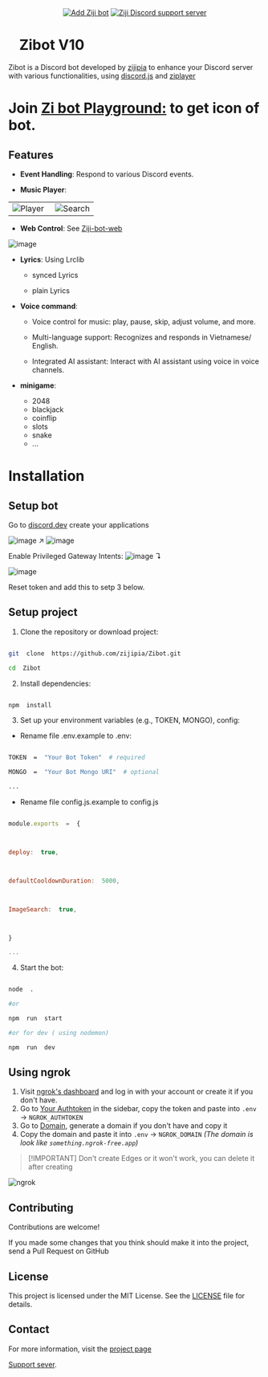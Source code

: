<div align="center">
<a  href="https://discord.com/oauth2/authorize?client_id=1005716197259612193"><img  src="https://img.shields.io/badge/ADD_Bot-Ziji_Bot?style=for-the-badge&label=Ziji%20Bot&color=%237289DA"  alt="Add Ziji bot"></a> <a  href="https://discord.gg/zaskhD7PTW"><img  src="https://img.shields.io/discord/1007597270704869387?style=for-the-badge&color=%237289DA"  alt="Ziji Discord support server"></a>
</div>

# [<img src="https://raw.githubusercontent.com/zijipia/zijipia/main/Assets/ZijiAvt.gif" width="15"/>](./) Zibot V10

Zibot is a Discord bot developed by [zijipia](https://github.com/zijipia) to enhance your Discord server with various
functionalities, using [discord.js](https://discord.js.org/) and [ziplayer](https://player.ziji.world)

# Join [Zi bot Playground:](https://discord.gg/32GkbyXtbA) to get icon of bot.

## Features

- **Event Handling**: Respond to various Discord events.

- **Music Player**:

<table>
<tr>
<td width="50%">
<img  alt="Player"  src="https://raw.githubusercontent.com/zijipia/zijipia/Ziji-Discord-Bot-Image/Assets/Player.png"  /></td>
<td width="50%">
<img  alt="Search"  src="https://github.com/zijipia/zijipia/blob/Ziji-Discord-Bot-Image/Assets/search.png"  />
</td>
</tr>
</table>

- **Web Control**: See [Ziji-bot-web](https://github.com/zijipia/Ziji-bot-web)

![image](https://github.com/user-attachments/assets/b2ee308e-2f46-4c20-86a6-c7f95108a86b)

- **Lyrics**: Using Lrclib

  - synced Lyrics

  - plain Lyrics

- **Voice command**:

  - Voice control for music: play, pause, skip, adjust volume, and more.

  - Multi-language support: Recognizes and responds in Vietnamese/ English.

  - Integrated AI assistant: Interact with AI assistant using voice in voice channels.

- **minigame**:
  - 2048
  - blackjack
  - coinflip
  - slots
  - snake
  - ...

# Installation

## Setup bot

Go to [discord.dev](https://discord.dev/) create your applications

![image](https://github.com/user-attachments/assets/6f846a76-eb0c-4bdd-bda2-b23e0390f782) ↗
![image](https://github.com/user-attachments/assets/c1498103-e22e-43d2-b4d0-bf19de872a5d)

Enable Privileged Gateway Intents: ![image](https://github.com/user-attachments/assets/e4212b5d-6932-4160-831e-e30b212db3da) ↴

![image](https://github.com/user-attachments/assets/17cf92bf-76d4-43e0-8cb0-ff901f9e8f78)

Reset token and add this to setp 3 below.

## Setup project

1. Clone the repository or download project:

```bash

git  clone  https://github.com/zijipia/Zibot.git

cd  Zibot

```

2. Install dependencies:

```bash

npm  install

```

3. Set up your environment variables (e.g., TOKEN, MONGO), config:

- Rename file .env.example to .env:

```bash

TOKEN  =  "Your Bot Token"  # required

MONGO  =  "Your Bot Mongo URI"  # optional

...

```

- Rename file config.js.example to config.js

```js

module.exports  =  {



deploy:  true,



defaultCooldownDuration:  5000,



ImageSearch:  true,



}

...

```

4. Start the bot:

```bash

node  .

#or

npm  run  start

#or for dev ( using nodemon)

npm  run  dev

```

## Using ngrok

1. Visit [ngrok's dashboard](https://dashboard.ngrok.com) and log in with your account or create it if you don't have.
2. Go to [Your Authtoken](https://dashboard.ngrok.com/get-started/your-authtoken) in the sidebar, copy the token and paste into
   `.env` -> `NGROK_AUTHTOKEN`
3. Go to [Domain](https://dashboard.ngrok.com/domains), generate a domain if you don't have and copy it
4. Copy the domain and paste it into `.env` -> `NGROK_DOMAIN` _(The domain is look like `something.ngrok-free.app`)_

> [!IMPORTANT] Don't create Edges or it won't work, you can delete it after creating

<img  alt="ngrok"  src="https://files.catbox.moe/dqc3z6.png"  />

## Contributing

Contributions are welcome!

If you made some changes that you think should make it into the project, send a Pull Request on GitHub

## License

This project is licensed under the MIT License. See the [LICENSE](./blob/main/LICENSE) file for details.

## Contact

For more information, visit the [project page](https://github.com/zijipia/Ziji-bot-discord)

[Support sever](https://discord.gg/GQyJkZDtdX).
